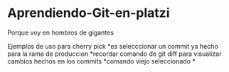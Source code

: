 # Aprendiendo-Git-en-platzi
Porque voy en hombros de gigantes


Ejemplos de uso para cherry pick
*es selecccionar un commit ya hecho para la rama de produccion
*recordar comando de git diff para visualizar cambios hechos en los commits
*comando viejo seleccionado
*